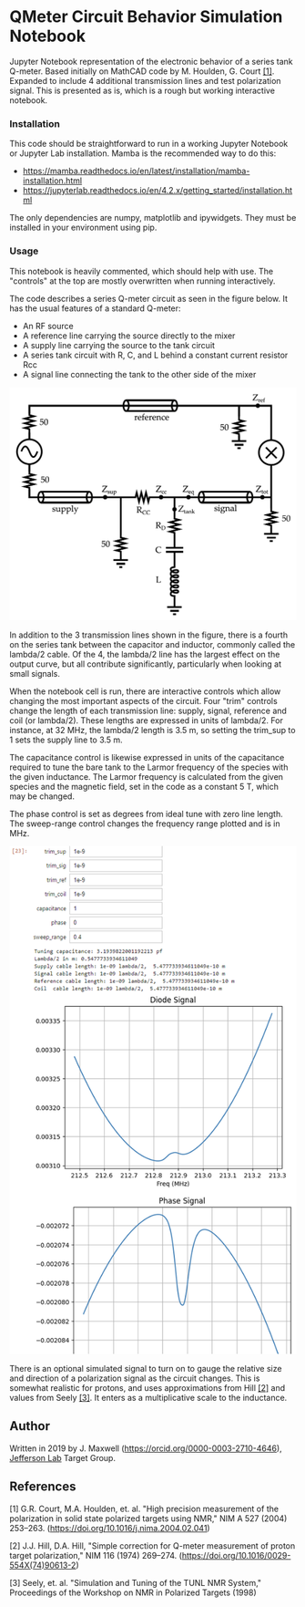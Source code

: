 # QMeter Circuit Behavior Simulation Notebook

Jupyter Notebook representation of the electronic behavior of a series tank Q-meter. Based initially on MathCAD code by
M. Houlden, G. Court [[1]](#1). Expanded to include 4 additional transmission lines and test polarization signal. This is presented as is, which is a rough but working interactive notebook. 

### Installation
This code should be straightforward to run in a working Jupyter Notebook or Jupyter Lab installation. Mamba is the recommended way to do this:
* https://mamba.readthedocs.io/en/latest/installation/mamba-installation.html
* https://jupyterlab.readthedocs.io/en/4.2.x/getting_started/installation.html

The only dependencies are numpy, matplotlib and ipywidgets. They must be installed in your environment using pip.

### Usage

This notebook is heavily commented, which should help with use. The "controls" at the top are mostly overwritten when running interactively.

The code describes a series Q-meter circuit as seen in the figure below. It has the usual features of a standard Q-meter: 
* An RF source
* A reference line carrying the source directly to the mixer
* A supply line carrying the source to the tank circuit
* A series tank circuit with R, C, and L behind a constant current resistor Rcc
* A signal line connecting the tank to the other side of the mixer

![Schematic of circuit described in code](schem.PNG)

In addition to the 3 transmission lines shown in the figure, there is a fourth on the series tank between the capacitor and inductor, commonly called the lambda/2 cable. Of the 4, the lambda/2 line has the largest effect on the output curve, but all contribute significantly, particularly when looking at small signals.

When the notebook cell is run, there are interactive controls which allow changing the most important aspects of the circuit. Four "trim" controls change the length of each transmission line: supply, signal, reference and coil (or lambda/2). These lengths are expressed in units of lambda/2. For instance, at 32 MHz, the lambda/2 length is 3.5 m, so setting the trim_sup to 1 sets the supply line to 3.5 m. 

The capacitance control is likewise expressed in units of the capacitance required to tune the bare tank to the Larmor frequency of the species with the given inductance. The Larmor frequency is calculated from the given species and the magnetic field, set in the code as a constant 5 T, which may be changed.

The phase control is set as degrees from ideal tune with zero line length. The sweep-range control changes the frequency range plotted and is in MHz.

![Screenshot of notebook controls and output.](notebook.PNG)

There is an optional simulated signal to turn on to gauge the relative size and direction of a polarization signal as the circuit changes. This is somewhat realistic for protons, and uses approximations from Hill [[2]](#2) and values from Seely [[3]](#3). It enters as a multiplicative scale to the inductance.


## Author
Written in 2019 by J. Maxwell (https://orcid.org/0000-0003-2710-4646), [Jefferson Lab](https://www.jlab.org) Target Group.
## References

<a id="1">[1]</a> 
G.R. Court, M.A. Houlden, et. al. "High precision measurement of the polarization in solid state polarized targets
using NMR," NIM A 527 (2004) 253–263. (https://doi.org/10.1016/j.nima.2004.02.041)

<a id="2">[2]</a> 
J.J. Hill, D.A. Hill, "Simple correction for Q-meter measurement of proton target polarization," NIM 116 (1974) 269–274. (https://doi.org/10.1016/0029-554X(74)90613-2)


<a id="3">[3]</a> 
Seely, et. al. "Simulation and Tuning of the TUNL NMR System," Proceedings of the Workshop on NMR in Polarized Targets (1998) 